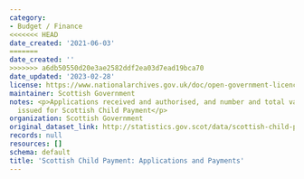 ```yaml
---
category:
- Budget / Finance
<<<<<<< HEAD
date_created: '2021-06-03'
=======
date_created: ''
>>>>>>> a6db50550d20e3ae2582ddf2ea03d7ead19bca70
date_updated: '2023-02-28'
license: https://www.nationalarchives.gov.uk/doc/open-government-licence/version/3/
maintainer: Scottish Government
notes: <p>Applications received and authorised, and number and total value of payments
  issued for Scottish Child Payment</p>
organization: Scottish Government
original_dataset_link: http://statistics.gov.scot/data/scottish-child-payment-applications-and-payments
records: null
resources: []
schema: default
title: 'Scottish Child Payment: Applications and Payments'
---
```

